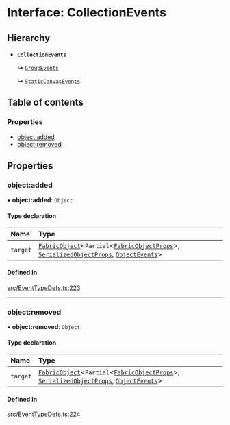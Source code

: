 # Interface: CollectionEvents

## Hierarchy

- **`CollectionEvents`**

  ↳ [`GroupEvents`](/apidocs/interfaces/GroupEvents.md)

  ↳ [`StaticCanvasEvents`](/apidocs/interfaces/StaticCanvasEvents.md)

## Table of contents

### Properties

- [object:added](/apidocs/interfaces/CollectionEvents.md#object:added)
- [object:removed](/apidocs/interfaces/CollectionEvents.md#object:removed)

## Properties

### object:added

• **object:added**: `Object`

#### Type declaration

| Name | Type |
| :------ | :------ |
| `target` | [`FabricObject`](/apidocs/classes/FabricObject.md)<`Partial`<[`FabricObjectProps`](/apidocs/interfaces/FabricObjectProps.md)\>, [`SerializedObjectProps`](/apidocs/interfaces/SerializedObjectProps.md), [`ObjectEvents`](/apidocs/interfaces/ObjectEvents.md)\> |

#### Defined in

[src/EventTypeDefs.ts:223](https://github.com/fabricjs/fabric.js/blob/7d0e39dd9/src/EventTypeDefs.ts#L223)

___

### object:removed

• **object:removed**: `Object`

#### Type declaration

| Name | Type |
| :------ | :------ |
| `target` | [`FabricObject`](/apidocs/classes/FabricObject.md)<`Partial`<[`FabricObjectProps`](/apidocs/interfaces/FabricObjectProps.md)\>, [`SerializedObjectProps`](/apidocs/interfaces/SerializedObjectProps.md), [`ObjectEvents`](/apidocs/interfaces/ObjectEvents.md)\> |

#### Defined in

[src/EventTypeDefs.ts:224](https://github.com/fabricjs/fabric.js/blob/7d0e39dd9/src/EventTypeDefs.ts#L224)
